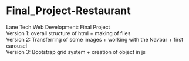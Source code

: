 # Final_Project-Restaurant
Lane Tech Web Development: Final Project
<br>
    Version 1: overall structure of html + making of files
<br>
    Version 2: Transferring of some images + working with the Navbar + first carousel
<br>
    Version 3: Bootstrap grid system + creation of object in js 
